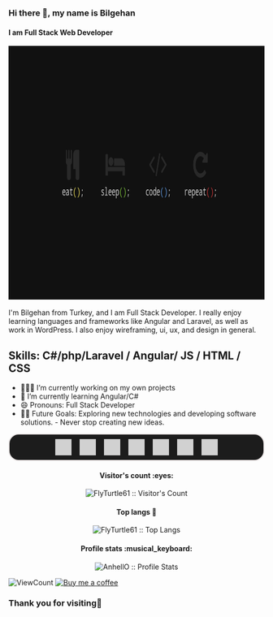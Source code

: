 ### Hi there 👋, my name is Bilgehan
#### I am Full Stack Web Developer

<img src="wallpaper.jpg" width="100%" height="500px">

I'm Bilgehan from Turkey, and I am Full Stack Developer. I really enjoy learning languages and frameworks like Angular and Laravel, as well as work in WordPress. I also enjoy wireframing, ui, ux, and design in general. 

Skills: C#/php/Laravel / Angular/ JS / HTML / CSS
--- 
- 👩🏻‍💻 I’m currently working on my own projects
- 🌱 I’m currently learning Angular/C# 
- 😄 Pronouns: Full Stack Developer 
- 💪🏼 Future Goals: Exploring new technologies and developing software solutions. - Never stop creating new ideas.

<html>

<style>

#social-icon {
    background: rgba(0, 0, 0, 0.891);
    border: solid rgb(233, 228, 228) 2px;
    border-radius: 20px;
    width: 500px;
    height: 50px;

    display: flex;
    justify-content: center;
    align-items: center;
}

#social-icon a {
    display: flex;
    flex-direction: row;
    transition: 0.5s ease;
    user-select: none;
}

#social-icon a .icon {
    margin: 4px;
    opacity: 0.8;
    transform: scale(0.8);
}

#social-icon a .icon:hover {
    opacity: 1;
    border-radius: 90%;
    transform: scale(1);
}

#social-icon a:nth-child(1) .icon:hover {
    background: rgb(8, 0, 117);
}

#social-icon a:nth-child(2) .icon:hover {
    background: rgb(255, 72, 0);
}

#social-icon a:nth-child(3) .icon:hover {
    background: rgb(0, 157, 255);
}

#social-icon a:nth-child(4) .icon:hover {
    background: rgb(21, 0, 138);
}

#social-icon a:nth-child(5) .icon:hover {
    background: rgb(223, 0, 0);
}

</style>

  <body>
        <div id="social-icon">
            <a href=""
              ><img
                class="icon"
                src="images/facebook-ikon.png"
                width="40px"
                height="40px"
                alt="facebook"
            /></a>
            <a href=""
              ><img
                class="icon"
                src="images/instagram-ikon.png"
                width="40px"
                height="40px"
                alt="instagram"
            /></a>
            <a href=""
              ><img
                class="icon"
                src="images/twitter-ikon.png"
                width="40px"
                height="40px"
                alt="twitter"
            /></a>
            <a href=""
              ><img
                class="icon"
                src="images/linkedin.png"
                width="40px"
                height="40px"
                alt="linkedin"
            /></a>
            <a href=""
              ><img
                class="icon"
                src="images/youtube-ikon.png"
                width="40px"
                height="40px"
                alt="youtube"
            /></a>
            <a href=""
              ><img
                class="icon"
                src="images/github-ikon.png"
                width="40px"
                height="40px"
                alt="youtube"
            /></a>
            <a href=""
              ><img
                class="icon"
                src="images/game-ikon.png"
                width="40px"
                height="40px"
                alt="youtube"
            /></a>
          </div>

<h4 align="center">Visitor's count :eyes:</h4>

<p align="center"><img src="https://profile-counter.glitch.me/{FlyTurtle61}/count.svg" alt="FlyTurtle61 :: Visitor's Count" /></p>


<h4 align="center">Top langs 🔮</h4>

<p align="center"><img src="https://github-readme-stats.vercel.app/api/top-langs/?username=FlyTurtle61&langs_count=10&layout=compact" alt="FlyTurtle61 :: Top Langs" /></p>


<h4 align="center">Profile stats :musical_keyboard:</h4>

<p align="center"><img src="https://github-readme-stats.vercel.app/api?username=FlyTurtle61&show_icons=true&theme=synthwave" alt="AnhellO :: Profile Stats" /></p>


<!-- https://github.com/FlyTurtle61/views this is a clone of the hits -->
  <img alt="ViewCount" src="https://views.whatilearened.today/views/github/FlyTurtle61/FlyTurtle61.svg" />

<a href="https://www.buymeacoffee.com/FlyTurtle61" target="_blank">
      <img width="18%" alt="Buy me a coffee" src="https://raw.githubusercontent.com/onimur/.github/master/.resources/support-buy-coffee.png"/>
  </a>

  <h3>Thank you for visiting🙏</h3>

</body>

</html>